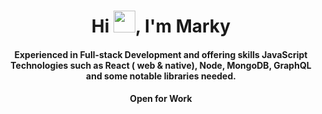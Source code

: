 
<div align="center">
<h1 align="center">Hi <img width="35" src="https://user-images.githubusercontent.com/49338297/173238305-1bd403fb-fd7f-4cc0-bff2-0f17db7edf5c.gif">, I'm Marky</h1>
<h4 align="center">Experienced in Full-stack Development and offering skills JavaScript Technologies such as React ( web & native), Node, MongoDB, GraphQL and some notable libraries needed.</h4>
<h4 align="center">Open for Work</h4>

</div>
